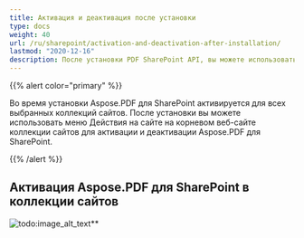 ```yaml
---
title: Активация и деактивация после установки
type: docs
weight: 40
url: /ru/sharepoint/activation-and-deactivation-after-installation/
lastmod: "2020-12-16"
description: После установки PDF SharePoint API, вы можете использовать меню Действия на сайте на корневом веб-сайте коллекции сайтов для его активации и деактивации.
---
```


{{% alert color="primary" %}}

Во время установки Aspose.PDF для SharePoint активируется для всех выбранных коллекций сайтов. После установки вы можете использовать меню Действия на сайте на корневом веб-сайте коллекции сайтов для активации и деактивации Aspose.PDF для SharePoint.

{{% /alert %}}

## Активация Aspose.PDF для SharePoint в коллекции сайтов

![todo:image_alt_text](activation-and-deactivation-after-installation_1.png)**